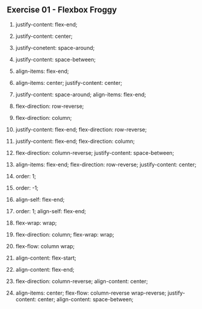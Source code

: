 ## Exercise 01 - Flexbox Froggy

1. justify-content: flex-end;

2. justify-content: center;

3. justify-conetent: space-around;

4. justify-content: space-between;

5. align-items: flex-end;

6. align-items: center;
   justify-content: center;

7. justify-content: space-around;
   align-items: flex-end;

8. flex-direction: row-reverse;

9. flex-direction: column;

10. justify-content: flex-end;
    flex-direction: row-reverse;

11. justify-content: flex-end;
    flex-direction: column;

12. flex-direction: column-reverse;
    justify-content: space-between;

13. align-items: flex-end;
    flex-direction: row-reverse;
    justify-content: center;

14. order: 1; 

15. order: -1;

16. align-self: flex-end;

17. order: 1;
    align-self: flex-end;

18. flex-wrap: wrap;

19. flex-direction: column;
    flex-wrap: wrap;

20. flex-flow: column wrap;

21. align-content: flex-start;

22. align-content: flex-end;

23. flex-direction: column-reverse;
    align-content: center;

24. align-items: center;
    flex-flow: column-reverse wrap-reverse;
    justify-content: center;
    align-content: space-between;